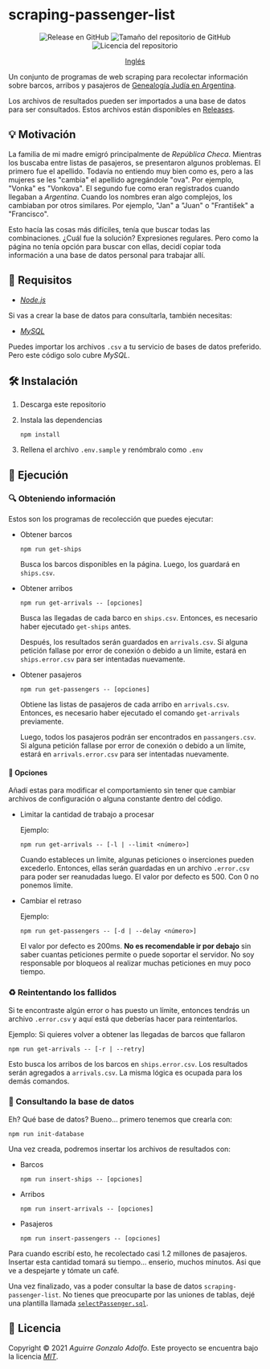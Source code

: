 # scraping-passenger-list

<div align='center'>

![Release en GitHub](https://img.shields.io/github/v/release/gonza7aav/scraping-passenger-list?label=release&color=informational)
![Tamaño del repositorio de GitHub](https://img.shields.io/github/repo-size/gonza7aav/scraping-passenger-list?label=tamaño&color=informational)
![Licencia del repositorio](https://img.shields.io/github/license/gonza7aav/scraping-passenger-list?label=licencia&color=informational)

[Inglés](README.en.md)

</div>

Un conjunto de programas de web scraping para recolectar información sobre barcos, arribos y pasajeros de [Genealogía Judía en Argentina](https://www.hebrewsurnames.com/).

Los archivos de resultados pueden ser importados a una base de datos para ser consultados. Estos archivos están disponibles en [Releases](https://github.com/gonza7aav/scraping-passenger-list/releases).

## 💡 Motivación

La familia de mi madre emigró principalmente de _República Checa_. Mientras los buscaba entre listas de pasajeros, se presentaron algunos problemas. El primero fue el apellido. Todavía no entiendo muy bien como es, pero a las mujeres se les "cambia" el apellido agregándole "ova". Por ejemplo, "Vonka" es "Vonkova". El segundo fue como eran registrados cuando llegaban a _Argentina_. Cuando los nombres eran algo complejos, los cambiaban por otros similares. Por ejemplo, "Jan" a "Juan" o "František" a "Francisco".

Esto hacía las cosas más difíciles, tenía que buscar todas las combinaciones. ¿Cuál fue la solución? Expresiones regulares. Pero como la página no tenía opción para buscar con ellas, decidí copiar toda información a una base de datos personal para trabajar allí.

## 🚧 Requisitos

- _[Node.js](https://nodejs.org/)_

Si vas a crear la base de datos para consultarla, también necesitas:

- _[MySQL](https://www.mysql.com/)_

Puedes importar los archivos `.csv` a tu servicio de bases de datos preferido. Pero este código solo cubre _MySQL_.

## 🛠️ Instalación

1. Descarga este repositorio

2. Instala las dependencias

   ```console
   npm install
   ```

3. Rellena el archivo `.env.sample` y renómbralo como `.env`

## 🚀 Ejecución

### 🔍 Obteniendo información

Estos son los programas de recolección que puedes ejecutar:

- Obtener barcos

  ```console
  npm run get-ships
  ```

  Busca los barcos disponibles en la página. Luego, los guardará en `ships.csv`.

- Obtener arribos

  ```console
  npm run get-arrivals -- [opciones]
  ```

  Busca las llegadas de cada barco en `ships.csv`. Entonces, es necesario haber ejecutado `get-ships` antes.

  Después, los resultados serán guardados en `arrivals.csv`. Si alguna petición fallase por error de conexión o debido a un límite, estará en `ships.error.csv` para ser intentadas nuevamente.

- Obtener pasajeros

  ```console
  npm run get-passengers -- [opciones]
  ```

  Obtiene las listas de pasajeros de cada arribo en `arrivals.csv`. Entonces, es necesario haber ejecutado el comando `get-arrivals` previamente.

  Luego, todos los pasajeros podrán ser encontrados en `passangers.csv`. Si alguna petición fallase por error de conexión o debido a un límite, estará en `arrivals.error.csv` para ser intentadas nuevamente.

#### 🚩 Opciones

Añadí estas para modificar el comportamiento sin tener que cambiar archivos de configuración o alguna constante dentro del código.

- Limitar la cantidad de trabajo a procesar

  Ejemplo:

  ```console
  npm run get-arrivals -- [-l | --limit <número>]
  ```

  Cuando estableces un limite, algunas peticiones o inserciones pueden excederlo. Entonces, ellas serán guardadas en un archivo `.error.csv` para poder ser reanudadas luego. El valor por defecto es 500. Con 0 no ponemos límite.

- Cambiar el retraso

  Ejemplo:

  ```console
  npm run get-passengers -- [-d | --delay <número>]
  ```

  El valor por defecto es 200ms. **No es recomendable ir por debajo** sin saber cuantas peticiones permite o puede soportar el servidor. No soy responsable por bloqueos al realizar muchas peticiones en muy poco tiempo.

### ♻️ Reintentando los fallidos

Si te encontraste algún error o has puesto un límite, entonces tendrás un archivo `.error.csv` y aquí está que deberías hacer para reintentarlos.

Ejemplo: Si quieres volver a obtener las llegadas de barcos que fallaron

```console
npm run get-arrivals -- [-r | --retry]
```

Esto busca los arribos de los barcos en `ships.error.csv`. Los resultados serán agregados a `arrivals.csv`. La misma lógica es ocupada para los demás comandos.

### 🔣 Consultando la base de datos

Eh? Qué base de datos? Bueno... primero tenemos que crearla con:

```console
npm run init-database
```

Una vez creada, podremos insertar los archivos de resultados con:

- Barcos

  ```console
  npm run insert-ships -- [opciones]
  ```

- Arribos

  ```console
  npm run insert-arrivals -- [opciones]
  ```

- Pasajeros

  ```console
  npm run insert-passengers -- [opciones]
  ```

Para cuando escribí esto, he recolectado casi 1.2 millones de pasajeros. Insertar esta cantidad tomará su tiempo... enserio, muchos minutos. Asi que ve a despejarte y tómate un café.

Una vez finalizado, vas a poder consultar la base de datos `scraping-passenger-list`. No tienes que preocuparte por las uniones de tablas, dejé una plantilla llamada [`selectPassenger.sql`](src/selectPassenger.sql).

## 📝 Licencia

Copyright © 2021 _Aguirre Gonzalo Adolfo_.
Este proyecto se encuentra bajo la licencia _[MIT](LICENSE)_.
